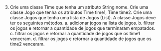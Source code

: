 3. Crie uma classe Time que tenha um atributo String nome.
   Crie uma classe Jogo que tenha os atributos Time time1, Time time2.
   Crie uma classe Jogos que tenha uma lista de Jogos (List<Jogo>).
   A classe Jogos deve ter os seguintes métodos.
   a. adicionar jogos na lista de jogos.
   b. filtrar os jogos e retornar a quantidade de jogos que terminaram empatados.
   c. filtrar os jogos e retornar a quantidade de jogos que os time1 venceram.
   d. filtrar os jogos e retornar a quantidade de jogos que os time2 venceram.

